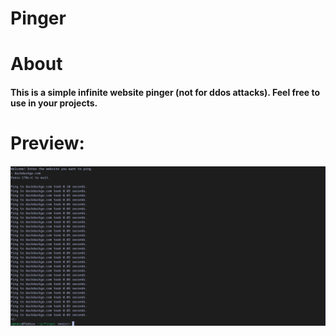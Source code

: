 # Pinger

# About
#### This is a simple infinite website pinger (not for ddos attacks). Feel free to use in your projects.

# Preview:
#### ![image](preview.png)